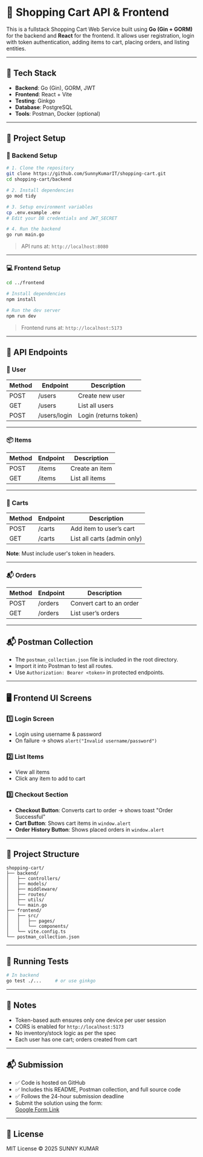 # 🛒 Shopping Cart API & Frontend

This is a fullstack Shopping Cart Web Service built using **Go (Gin + GORM)** for the backend and **React** for the frontend. It allows user registration, login with token authentication, adding items to cart, placing orders, and listing entities.

---

## 🧰 Tech Stack

- **Backend**: Go (Gin), GORM, JWT
- **Frontend**: React + Vite
- **Testing**: Ginkgo
- **Database**: PostgreSQL
- **Tools**: Postman, Docker (optional)

---

## 🚀 Project Setup

### 🔧 Backend Setup

```bash
# 1. Clone the repository
git clone https://github.com/SunnyKumarIT/shopping-cart.git
cd shopping-cart/backend

# 2. Install dependencies
go mod tidy

# 3. Setup environment variables
cp .env.example .env
# Edit your DB credentials and JWT_SECRET

# 4. Run the backend
go run main.go
```

> API runs at: `http://localhost:8080`

---

### 💻 Frontend Setup

```bash
cd ../frontend

# Install dependencies
npm install

# Run the dev server
npm run dev
```

> Frontend runs at: `http://localhost:5173`

---


## 🧪 API Endpoints

### 👤 User

| Method | Endpoint        | Description           |
|--------|-----------------|-----------------------|
| POST   | /users          | Create new user       |
| GET    | /users          | List all users        |
| POST   | /users/login    | Login (returns token) |

---

### 📦 Items

| Method | Endpoint  | Description     |
|--------|-----------|-----------------|
| POST   | /items    | Create an item  |
| GET    | /items    | List all items  |

---

### 🛒 Carts

| Method | Endpoint   | Description                   |
|--------|------------|-------------------------------|
| POST   | /carts     | Add item to user’s cart       |
| GET    | /carts     | List all carts (admin only)   |

**Note**: Must include user's token in headers.

---

### 📬 Orders

| Method | Endpoint   | Description                |
|--------|------------|----------------------------|
| POST   | /orders    | Convert cart to an order   |
| GET    | /orders    | List user’s orders         |

---

## 📬 Postman Collection

- The `postman_collection.json` file is included in the root directory.
- Import it into Postman to test all routes.
- Use `Authorization: Bearer <token>` in protected endpoints.

---

## 🖥️ Frontend UI Screens

### 1️⃣ Login Screen
- Login using username & password
- On failure → shows `alert("Invalid username/password")`

### 2️⃣ List Items
- View all items
- Click any item to add to cart

### 3️⃣ Checkout Section
- **Checkout Button**: Converts cart to order → shows toast "Order Successful"
- **Cart Button**: Shows cart items in `window.alert`
- **Order History Button**: Shows placed orders in `window.alert`

---

## 📂 Project Structure

```
shopping-cart/
├── backend/
│   ├── controllers/
│   ├── models/
│   ├── middleware/
│   ├── routes/
│   ├── utils/
│   └── main.go
├── frontend/
│   ├── src/
│   │   ├── pages/
│   │   └── components/
│   └── vite.config.ts
└── postman_collection.json
```

---

## 🧪 Running Tests

```bash
# In backend
go test ./...     # or use ginkgo
```

---

## 📝 Notes

- Token-based auth ensures only one device per user session
- CORS is enabled for `http://localhost:5173`
- No inventory/stock logic as per the spec
- Each user has one cart; orders created from cart

---

## 📬 Submission

- ✅ Code is hosted on GitHub
- ✅ Includes this README, Postman collection, and full source code
- ✅ Follows the 24-hour submission deadline
- Submit the solution using the form:  
  [Google Form Link](https://forms.gle/yQ3ZnZ7oKqJuDHr77)

---

## 📜 License

MIT License © 2025 SUNNY KUMAR
